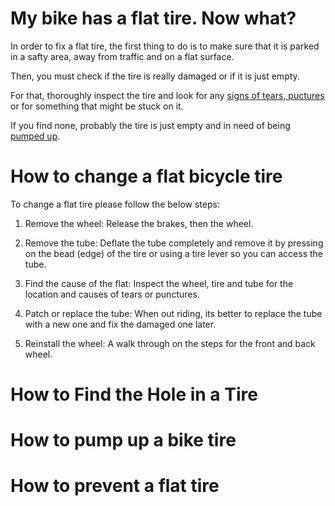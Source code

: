
# My bike has a flat tire. Now what?
In order to fix a flat tire, the first thing to do is to make sure that it is parked in a safty area, away from traffic and on a flat surface.

Then, you must check if the tire is really damaged or if it is just empty.

For that, thoroughly inspect the tire and look for any [signs of tears, puctures](https://www.example.com) or for something that might be stuck on it.

If you find none, probably the tire is just empty and in need of being [pumped up](#How-to-pump-up-a-bike-tire).




# How to change a flat bicycle tire

To change a flat tire please follow the below steps:

1. Remove the wheel: Release the brakes, then the wheel.

2. Remove the tube: Deflate the tube completely and remove it by pressing on the bead (edge) of the tire or using a tire lever so you can access the tube.

3. Find the cause of the flat: Inspect the wheel, tire and tube for the location and causes of tears or punctures.

3. Patch or replace the tube: When out riding, its better to replace the tube with a new one and fix the damaged one later.

4. Reinstall the wheel: A walk through on the steps for the front and back wheel.




# How to Find the Hole in a Tire



# How to pump up a bike tire


# How to prevent a flat tire




